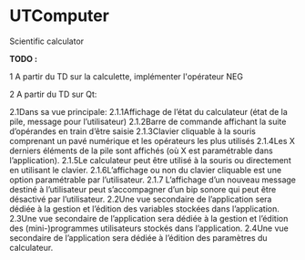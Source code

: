 # UTComputer
Scientific calculator

__TODO :__

  1 A partir du TD sur la calculette, implémenter l'opérateur NEG
  
  2 A partir du TD sur Qt:
  
   2.1Dans sa vue principale:
    2.1.1Affichage de l’état du calculateur (état de la pile, message pour l’utilisateur)
    2.1.2Barre de commande affichant la suite d’opérandes en train d’être saisie
    2.1.3Clavier cliquable à la souris comprenant un pavé numérique et les opérateurs les plus utilisés
    2.1.4Les X derniers éléments de la pile sont affichés (où X est paramétrable dans l’application).
    2.1.5Le calculateur peut être utilisé à la souris ou directement en utilisant le clavier.
    2.1.6L’affichage ou non du clavier cliquable est une option paramétrable par l’utilisateur.
    2.1.7 L’affichage d’un nouveau message destiné à l’utilisateur peut s’accompagner d’un bip sonore qui peut être
      désactivé par l’utilisateur.
   2.2Une vue secondaire de l’application sera dédiée à la gestion et l’édition des variables stockées dans l’application.
   2.3Une vue secondaire de l’application sera dédiée à la gestion et l’édition des (mini-)programmes utilisateurs
      stockés dans l’application.
   2.4Une vue secondaire de l’application sera dédiée à l’édition des paramètres du calculateur.
